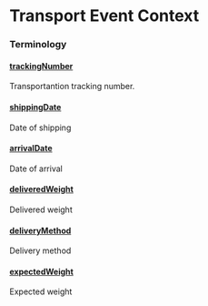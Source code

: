 # Transport Event Context <a name="TransportEventCredential"></a>

### Terminology

<h4 id="trackingNumber"><a href="#trackingNumber">trackingNumber</a></h4>

Transportantion tracking number. 

<h4 id="shippingDate"><a href="#shippingDate">shippingDate</a></h4>

Date of shipping

<h4 id="arrivalDate"><a href="#arrivalDate">arrivalDate</a></h4>

Date of arrival 

<h4 id="deliveredWeight"><a href="#deliveredWeight">deliveredWeight</a></h4>

Delivered weight

<h4 id="deliveryMethod"><a href="#deliveryMethod">deliveryMethod</a></h4>

Delivery method

<h4 id="expectedWeight"><a href="#expectedWeight">expectedWeight</a></h4>

Expected weight